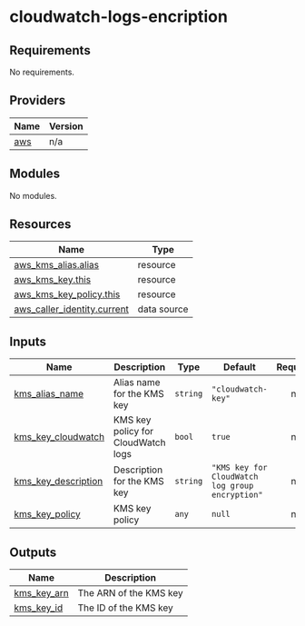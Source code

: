 # cloudwatch-logs-encription

<!-- BEGINNING OF PRE-COMMIT-TERRAFORM DOCS HOOK -->
## Requirements

No requirements.

## Providers

| Name | Version |
|------|---------|
| <a name="provider_aws"></a> [aws](#provider\_aws) | n/a |

## Modules

No modules.

## Resources

| Name | Type |
|------|------|
| [aws_kms_alias.alias](https://registry.terraform.io/providers/hashicorp/aws/latest/docs/resources/kms_alias) | resource |
| [aws_kms_key.this](https://registry.terraform.io/providers/hashicorp/aws/latest/docs/resources/kms_key) | resource |
| [aws_kms_key_policy.this](https://registry.terraform.io/providers/hashicorp/aws/latest/docs/resources/kms_key_policy) | resource |
| [aws_caller_identity.current](https://registry.terraform.io/providers/hashicorp/aws/latest/docs/data-sources/caller_identity) | data source |

## Inputs

| Name | Description | Type | Default | Required |
|------|-------------|------|---------|:--------:|
| <a name="input_kms_alias_name"></a> [kms\_alias\_name](#input\_kms\_alias\_name) | Alias name for the KMS key | `string` | `"cloudwatch-key"` | no |
| <a name="input_kms_key_cloudwatch"></a> [kms\_key\_cloudwatch](#input\_kms\_key\_cloudwatch) | KMS key policy for CloudWatch logs | `bool` | `true` | no |
| <a name="input_kms_key_description"></a> [kms\_key\_description](#input\_kms\_key\_description) | Description for the KMS key | `string` | `"KMS key for CloudWatch log group encryption"` | no |
| <a name="input_kms_key_policy"></a> [kms\_key\_policy](#input\_kms\_key\_policy) | KMS key policy | `any` | `null` | no |

## Outputs

| Name | Description |
|------|-------------|
| <a name="output_kms_key_arn"></a> [kms\_key\_arn](#output\_kms\_key\_arn) | The ARN of the KMS key |
| <a name="output_kms_key_id"></a> [kms\_key\_id](#output\_kms\_key\_id) | The ID of the KMS key |
<!-- END OF PRE-COMMIT-TERRAFORM DOCS HOOK -->
